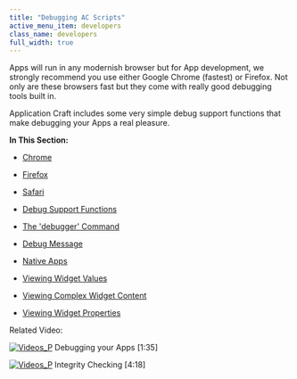 ```yaml
---
title: "Debugging AC Scripts"
active_menu_item: developers
class_name: developers
full_width: true
---
```



Apps will run in any modernish browser but for App development, we strongly recommend you use either Google Chrome (fastest) or Firefox. Not only are these browsers fast but they come with really good debugging tools built in.

Application Craft includes some very simple debug support functions that make debugging your Apps a real pleasure.

**In This Section:**

 - [Chrome](/developers/user-guide/scripting-apis/client-scripting-overview/debugging-ac-scripts/chrome)

 - [Firefox](/developers/user-guide/scripting-apis/client-scripting-overview/debugging-ac-scripts/firefox)

 - [Safari](/developers/user-guide/scripting-apis/client-scripting-overview/debugging-ac-scripts/safari)

 - [Debug Support Functions](/developers/user-guide/scripting-apis/client-scripting-overview/debugging-ac-scripts/debug-support-functions)

 - [The 'debugger' Command](/developers/user-guide/scripting-apis/client-scripting-overview/debugging-ac-scripts/the-debugger-command)

 - [Debug Message](/developers/user-guide/scripting-apis/client-scripting-overview/debugging-ac-scripts/debdebug-message)

 - [Native Apps](/developers/user-guide/scripting-apis/client-scripting-overview/debugging-ac-scripts/native-apps)

 - [Viewing Widget Values](/developers/user-guide/scripting-apis/client-scripting-overview/debugging-ac-scripts/viewing-widget-values)

 - [Viewing Complex Widget Content](/developers/user-guide/scripting-apis/client-scripting-overview/debugging-ac-scripts/viewing-complex-widget-content)

 - [Viewing Widget Properties](/developers/user-guide/scripting-apis/client-scripting-overview/debugging-ac-scripts/viewing-widget-properties)

Related Video:

[![Videos\_P](/img/docs/videos_p.png)](http://www.youtube.com/v/IMthfeUwnC4?autoplay=1&hd=1&fs=1&showsearch=0&rel=0&) Debugging your Apps [1:35]

[![Videos\_P](/img/docs/videos_p.png)](http://www.youtube.com/v/l_DtMmopE8c?autoplay=1&hd=1&fs=1&showsearch=0&rel=0&) Integrity Checking [4:18]

